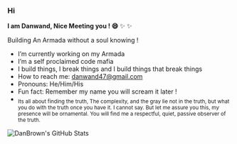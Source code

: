 ### Hi


**I am Danwand, Nice Meeting you ! 😄**  ✨ ✨

Building An Armada without a soul knowing !

-  I’m currently working on my Armada
-  I’m a self proclaimed code mafia
-  I build things, I break things and I build things that break things
-  How to reach me: danwand47@gmail.com
-  Pronouns: He/Him/His
-  Fun fact: Remember my name you will scream it later !
-  <sub> Its all about finding the truth, The complexity, and the gray lie not in the truth, but
what you do with the truth once you have it. I cannot say. But let me assure you this, my presence will be ornamental.
You will find me a respectful, quiet, passive observer of the truth.</sub>


![DanBrown's GitHub Stats](https://github-readme-stats.vercel.app/api?username=DanBrown47&show_icons=true&theme=chartreuse-dark)
